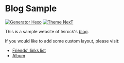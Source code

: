 # Blog Sample

[![Generator Hexo](https://img.shields.io/badge/Generator-Hexo-blue?style=flat-square&logo=hexo)](https://hexo.io)
[![Theme NexT](https://img.shields.io/badge/Theme-NexT-black?&style=flat-square&logo=github)](https://github.com/next-theme/hexo-theme-next)

This is a sample website of leirock's [blog](https://pinlyu.com).

If you would like to add some custom layout, please visit:

- [Friends' links list](https://github.com/leirock/friends)
- [Album](https://github.com/leirock/HexoAlbum)